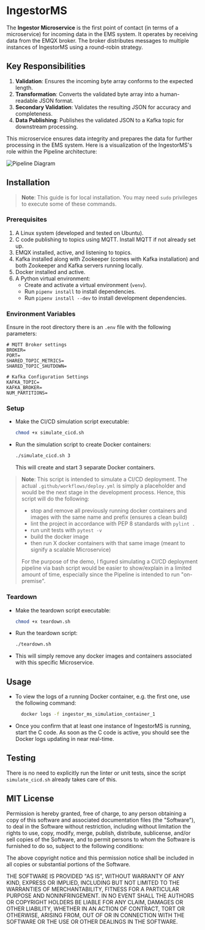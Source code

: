 # IngestorMS

The **Ingestor Microservice** is the first point of contact (in terms of a
microservice) for incoming data
in the EMS system. It operates by receiving data from the EMQX broker. The
broker distributes messages to multiple instances of IngestorMS using a
round-robin strategy.

## Key Responsibilities

1. **Validation**: Ensures the incoming byte array conforms to the expected
   length.
2. **Transformation**: Converts the validated byte array into a human-readable
   JSON format.
3. **Secondary Validation**: Validates the resulting JSON for accuracy and
   completeness.
4. **Data Publishing**: Publishes the validated JSON to a Kafka topic for
   downstream processing.

This microservice ensures data integrity and prepares the data for further
processing
in the EMS system.
Here is a visualization of the IngestorMS's role within the Pipeline
architecture:

![Pipeline Diagram](images/IngestorMS_in_Pipeline.png "Pipeline Diagram")

## Installation

> **Note**: This guide is for local installation. You may need `sudo`
> privileges to execute some of these commands.

### Prerequisites

1. A Linux system (developed and tested on Ubuntu).
2. C code publishing to topics using MQTT. Install MQTT if not already set up.
3. EMQX installed, active, and listening to topics.
4. Kafka installed along with Zookeeper (comes with Kafka installation) and
   both Zookeeper and Kafka servers running locally.
5. Docker installed and active.
6. A Python virtual environment:
    - Create and activate a virtual environment (`venv`).
    - Run `pipenv install` to install dependencies.
    - Run `pipenv install --dev` to install development dependencies.

### Environment Variables

Ensure in the root directory there is an `.env` file with the following
parameters:

```plaintext
# MQTT Broker settings
BROKER=
PORT=
SHARED_TOPIC_METRICS=
SHARED_TOPIC_SHUTDOWN=

# Kafka Configuration Settings
KAFKA_TOPIC=
KAFKA_BROKER=
NUM_PARTITIONS=
```

### Setup

- Make the CI/CD simulation script executable:
   ```bash
   chmod +x simulate_cicd.sh
    ```
- Run the simulation script to create Docker containers:
    ```bash 
    ./simulate_cicd.sh 3
    ```
  This will create and start 3 separate Docker containers.

> **Note**: This script is intended to simulate a CI/CD deployment. The
> actual `.github/workflows/deploy.yml` is simply a placeholder and would
> be the next stage in the development process. Hence, this script will do
> the following:
> - stop and remove all previously running docker containers and images
    with the same name and prefix (ensures a clean build)
> - lint the project in accordance with PEP 8 standards with `pylint .`
> - run unit tests with `pytest -v`
> - build the docker image
> - then run X docker containers with that same image (meant to signify
    a scalable Microservice)
>
> For the purpose of the demo, I figured simulating a CI/CD deployment
> pipeline via bash script would be easier to show/explain in a
> limited amount of time, especially since the Pipeline is intended to run
> "on-premise".

### Teardown

- Make the teardown script executable:
  ```bash
  chmod +x teardown.sh
  ```
- Run the teardown script:

    ```bash
    ./teardown.sh
    ```

- This will simply remove any docker images and containers associated with
  this specific Microservice.

## Usage

- To view the logs of a running Docker container, e.g. the first one, use the
  following command:
  ```bash
    docker logs -f ingestor_ms_simulation_container_1
    ```
- Once you confirm that at least one instance of IngestorMS is running, start
  the C code. As soon as the C code is active, you should see the Docker logs
  updating
  in near real-time.

## Testing

There is no need to explicitly run the linter or unit tests, since the
script `simulate_cicd.sh` already takes care of this.

## MIT License

Permission is hereby granted, free of charge, to any person obtaining a copy of
this software and associated documentation files (the "Software"), to deal in
the Software without restriction, including without limitation the rights to
use, copy, modify, merge, publish, distribute, sublicense, and/or sell copies
of the Software, and to permit persons to whom the Software is furnished to do
so, subject to the following conditions:

The above copyright notice and this permission notice shall be included in all
copies or substantial portions of the Software.

THE SOFTWARE IS PROVIDED "AS IS", WITHOUT WARRANTY OF ANY KIND, EXPRESS OR
IMPLIED, INCLUDING BUT NOT LIMITED TO THE WARRANTIES OF MERCHANTABILITY,
FITNESS FOR A PARTICULAR PURPOSE AND NONINFRINGEMENT. IN NO EVENT SHALL THE
AUTHORS OR COPYRIGHT HOLDERS BE LIABLE FOR ANY CLAIM, DAMAGES OR OTHER
LIABILITY, WHETHER IN AN ACTION OF CONTRACT, TORT OR OTHERWISE, ARISING FROM,
OUT OF OR IN CONNECTION WITH THE SOFTWARE OR THE USE OR OTHER DEALINGS IN THE
SOFTWARE.

